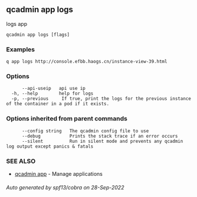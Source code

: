 ## qcadmin app logs

logs app

```
qcadmin app logs [flags]
```

### Examples

```
q app logs http://console.efbb.haogs.cn/instance-view-39.html
```

### Options

```
      --api-useip   api use ip
  -h, --help        help for logs
  -p, --previous     If true, print the logs for the previous instance of the container in a pod if it exists.
```

### Options inherited from parent commands

```
      --config string   The qcadmin config file to use
      --debug           Prints the stack trace if an error occurs
      --silent          Run in silent mode and prevents any qcadmin log output except panics & fatals
```

### SEE ALSO

* [qcadmin app](qcadmin_app.md)	 - Manage applications

###### Auto generated by spf13/cobra on 28-Sep-2022
